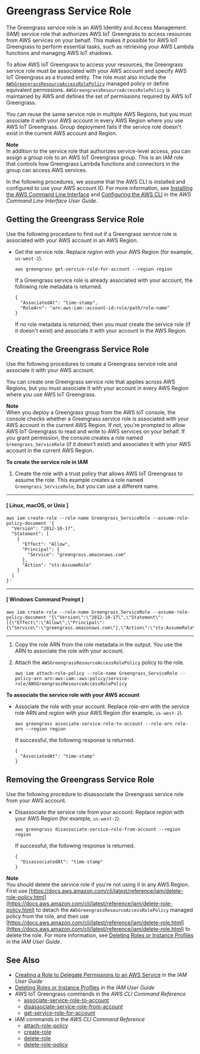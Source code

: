 # Greengrass Service Role<a name="service-role"></a>

The Greengrass service role is an AWS Identity and Access Management \(IAM\) service role that authorizes AWS IoT Greengrass to access resources from AWS services on your behalf\. This makes it possible for AWS IoT Greengrass to perform essential tasks, such as retrieving your AWS Lambda functions and managing AWS IoT shadows\.

To allow AWS IoT Greengrass to access your resources, the Greengrass service role must be associated with your AWS account and specify AWS IoT Greengrass as a trusted entity\. The role must also include the [ `AWSGreengrassResourceAccessRolePolicy`](https://console.aws.amazon.com/iam/home#/policies/arn:aws:iam::aws:policy/service-role/AWSGreengrassResourceAccessRolePolicy) managed policy or define equivalent permissions\. `AWSGreengrassResourceAccessRolePolicy` is maintained by AWS and defines the set of permissions required by AWS IoT Greengrass\.

You can reuse the same service role in multiple AWS Regions, but you must associate it with your AWS account in every AWS Region where you use AWS IoT Greengrass\. Group deployment fails if the service role doesn't exist in the current AWS account and Region\.

**Note**  
In addition to the service role that authorizes service\-level access, you can assign a *group role* to an AWS IoT Greengrass group\. This is an IAM role that controls how Greengrass Lambda functions and connectors in the group can access AWS services\.

In the following procedures, we assume that the AWS CLI is installed and configured to use your AWS account ID\. For more information, see [Installing the AWS Command Line Interface](https://docs.aws.amazon.com/cli/latest/userguide/installing.html) and [Configuring the AWS CLI](https://docs.aws.amazon.com/cli/latest/userguide/cli-chap-getting-started.html) in the *AWS Command Line Interface User Guide*\.

## Getting the Greengrass Service Role<a name="get-service-role"></a>

Use the following procedure to find out if a Greengrass service role is associated with your AWS account in an AWS Region\.
+ Get the service role\. Replace *region* with your AWS Region \(for example, `us-west-2`\)\.

  ```
  aws greengrass get-service-role-for-account --region region
  ```

  If a Greengrass service role is already associated with your account, the following role metadata is returned\.

  ```
  {
    "AssociatedAt": "time-stamp",
    "RoleArn": "arn:aws:iam::account-id:role/path/role-name"
  }
  ```

  If no role metadata is returned, then you must create the service role \(if it doesn't exist\) and associate it with your account in the AWS Region\.

## Creating the Greengrass Service Role<a name="create-service-role"></a>

Use the following procedures to create a Greengrass service role and associate it with your AWS account\.

You can create one Greengrass service role that applies across AWS Regions, but you must associate it with your account in every AWS Region where you use AWS IoT Greengrass\.

**Note**  
When you deploy a Greengrass group from the AWS IoT console, the console checks whether a Greengrass service role is associated with your AWS account in the current AWS Region\. If not, you're prompted to allow AWS IoT Greengrass to read and write to AWS services on your behalf\. If you grant permission, the console creates a role named `Greengrass_ServiceRole` \(if it doesn't exist\) and associates it with your AWS account in the current AWS Region\.

**To create the service role in IAM**

1. Create the role with a trust policy that allows AWS IoT Greengrass to assume the role\. This example creates a role named `Greengrass_ServiceRole`, but you can use a different name\.

------
#### [ Linux, macOS, or Unix ]

   ```
   aws iam create-role --role-name Greengrass_ServiceRole --assume-role-policy-document '{
     "Version": "2012-10-17",
     "Statement": [
       {
         "Effect": "Allow",
         "Principal": {
           "Service": "greengrass.amazonaws.com"
         },
         "Action": "sts:AssumeRole"
       }
     ]
   }'
   ```

------
#### [ Windows Command Prompt ]

   ```
   aws iam create-role --role-name Greengrass_ServiceRole --assume-role-policy-document "{\"Version\":\"2012-10-17\",\"Statement\":[{\"Effect\":\"Allow\",\"Principal\":{\"Service\":\"greengrass.amazonaws.com\"},\"Action\":\"sts:AssumeRole\"}]}"
   ```

------

1. Copy the role ARN from the role metadata in the output\. You use the ARN to associate the role with your account\.

1. Attach the `AWSGreengrassResourceAccessRolePolicy` policy to the role\.

   ```
   aws iam attach-role-policy --role-name Greengrass_ServiceRole --policy-arn arn:aws:iam::aws:policy/service-role/AWSGreengrassResourceAccessRolePolicy
   ```

**To associate the service role with your AWS account**
+ Associate the role with your account\. Replace *role\-arn* with the service role ARN and *region* with your AWS Region \(for example, `us-west-2`\)\.

  ```
  aws greengrass associate-service-role-to-account --role-arn role-arn --region region
  ```

  If successful, the following response is returned\.

  ```
  {
    "AssociatedAt": "time-stamp"
  }
  ```

## Removing the Greengrass Service Role<a name="remove-service-role"></a>

Use the following procedure to disassociate the Greengrass service role from your AWS account\.
+ Disassociate the service role from your account\. Replace *region* with your AWS Region \(for example, `us-west-2`\)\.

  ```
  aws greengrass disassociate-service-role-from-account --region region
  ```

  If successful, the following response is returned\.

  ```
  {
    "DisassociatedAt": "time-stamp"
  }
  ```
**Note**  
You should delete the service role if you're not using it in any AWS Region\. First use [https://docs.aws.amazon.com/cli/latest/reference/iam/delete-role-policy.html](https://docs.aws.amazon.com/cli/latest/reference/iam/delete-role-policy.html) to detach the `AWSGreengrassResourceAccessRolePolicy` managed policy from the role, and then use [https://docs.aws.amazon.com/cli/latest/reference/iam/delete-role.html](https://docs.aws.amazon.com/cli/latest/reference/iam/delete-role.html) to delete the role\. For more information, see [Deleting Roles or Instance Profiles](https://docs.aws.amazon.com/IAM/latest/UserGuide/id_roles_manage_delete.html) in the *IAM User Guide*\.

## See Also<a name="service-role-see-also"></a>
+ [Creating a Role to Delegate Permissions to an AWS Service](https://docs.aws.amazon.com/IAM/latest/UserGuide/id_roles_create_for-service.html) in the *IAM User Guide*
+ [Deleting Roles or Instance Profiles](https://docs.aws.amazon.com/IAM/latest/UserGuide/id_roles_manage_delete.html) in the *IAM User Guide*
+ AWS IoT Greengrass commands in the *AWS CLI Command Reference*
  + [associate\-service\-role\-to\-account](https://docs.aws.amazon.com/cli/latest/reference/greengrass/associate-service-role-to-account.html)
  + [disassociate\-service\-role\-from\-account](https://docs.aws.amazon.com/cli/latest/reference/greengrass/disassociate-service-role-from-account.html)
  + [get\-service\-role\-for\-account](https://docs.aws.amazon.com/cli/latest/reference/greengrass/get-service-role-for-account.html)
+ IAM commands in the *AWS CLI Command Reference*
  + [attach\-role\-policy](https://docs.aws.amazon.com/cli/latest/reference/iam/attach-role-policy.html)
  + [create\-role](https://docs.aws.amazon.com/cli/latest/reference/iam/create-role.html)
  + [delete\-role](https://docs.aws.amazon.com/cli/latest/reference/iam/delete-role.html)
  + [delete\-role\-policy](https://docs.aws.amazon.com/cli/latest/reference/iam/delete-role-policy.html)